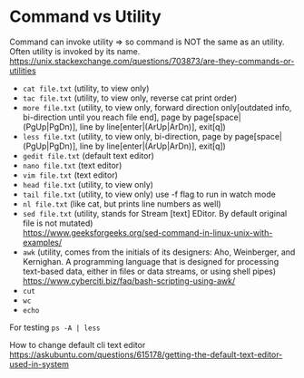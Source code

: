 # Command vs Utility
Command can invoke utility => so command is NOT the same as an utility.\
Often utility is invoked by its name.\
https://unix.stackexchange.com/questions/703873/are-they-commands-or-utilities

- ```cat file.txt``` (utility, to view only)
- ```tac file.txt``` (utility, to view only, reverse cat print order)
- ```more file.txt``` (utility, to view only, forward direction only[outdated info, bi-direction until you reach file end], page by page[space|(PgUp|PgDn)], line by line[enter|(ArUp|ArDn)], exit[q])
- ```less file.txt``` (utility, to view only, bi-direction, page by page[space|(PgUp|PgDn)], line by line[enter|(ArUp|ArDn)], exit[q])
- ```gedit file.txt``` (default text editor)
- ```nano file.txt``` (text editor)
- ```vim file.txt``` (text editor)
- ```head file.txt``` (utility, to view only)
- ```tail file.txt``` (utility, to view only) use -f flag to run in watch mode
- ```nl file.txt``` (like cat, but prints line numbers as well)
- ```sed file.txt``` (utility, stands for Stream [text] EDitor. By default original file is not mutated)\
  https://www.geeksforgeeks.org/sed-command-in-linux-unix-with-examples/
- ```awk``` (utility, comes from the initials of its designers: Aho, Weinberger, and Kernighan. A programming language that is designed for processing text-based data, either in files or data streams, or using shell pipes)\
  https://www.cyberciti.biz/faq/bash-scripting-using-awk/
- ```cut```
- ```wc```
- `echo`

For testing ```ps -A | less```

How to change default cli text editor\
https://askubuntu.com/questions/615178/getting-the-default-text-editor-used-in-system
